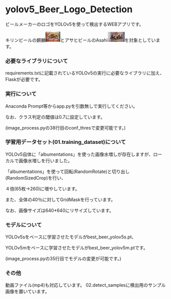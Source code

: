 # yolov5_Beer_Logo_Detection

ビールメーカーのロゴをYOLOv5を使って検出するWEBアプリです。

キリンビールの麒麟![キリンロゴ画像](./00.README_image/kirin.jpg)とアサヒビールのAsahi![アサヒロゴ画像](./00.README_image/asahi.jpg)を対象としています。

### 必要なライブラリについて
requirements.txtに記載されているYOLOv5の実行に必要なライブラリに加え、Flaskが必要です。

### 実行について
Anaconda Prompt等からapp.pyを引数無しで実行してください。

なお、クラス判定の閾値は0.7に設定しています。

(image_process.pyの38行目のconf_thresで変更可能です。)


### 学習用データセット(01.training_dataset)について
YOLOv5自体に「albumentations」を使った画像水増しが存在しますが、ローカルで画像水増しを行いました。

「albumentations」を使って回転(RandomRotate)と切り出し(RandomSizedCrop)を行い、

４倍(65枚→260)に増やしています。

また、全体の40％に対してGridMaskを行っています。

なお、画像サイズは640*640にリサイズしています。

### モデルについて
YOLOv5sをベースに学習させたモデルがbest_beer_yolov5s.pt、

YOLOv5mをベースに学習させたモデルがbest_beer_yolov5m.ptです。

(image_process.pyの35行目でモデルの変更が可能です。)

### その他
動画ファイル(mp4)も対応しています。
02.detect_samplesに検出用のサンプル画像を置いています。
